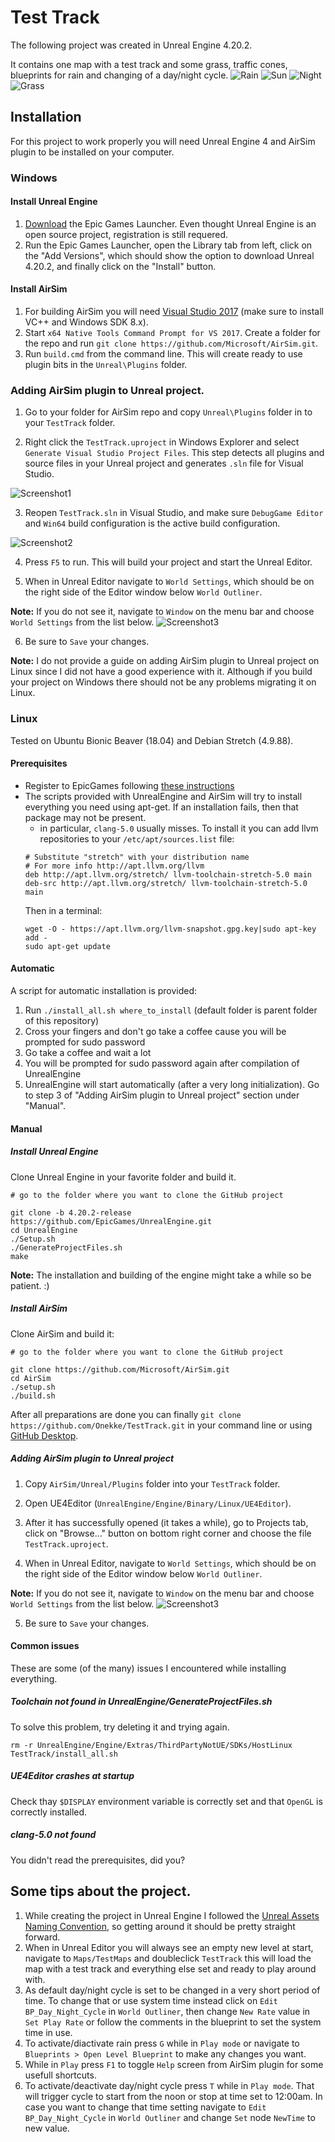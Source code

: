 # Test Track


The following project was created in Unreal Engine 4.20.2.

It contains one map with a test track and some grass, traffic cones, blueprints for rain and changing of a day/night cycle.
![Rain](https://github.com/Onekke/TestTrack/blob/master/screenshots/Screenshot4.png)
![Sun](https://github.com/Onekke/TestTrack/blob/master/screenshots/Screenshot5.png)
![Night](https://github.com/Onekke/TestTrack/blob/master/screenshots/Screenshot7.png)
![Grass](https://github.com/Onekke/TestTrack/blob/master/screenshots/Screenshot6.png)


## Installation

For this project to work properly you will need Unreal Engine 4 and AirSim plugin to be installed on your computer.

### Windows

#### Install Unreal Engine

1. [Download](https://www.unrealengine.com/en-US/download) the Epic Games Launcher. Even thought Unreal Engine is an open source project, registration is still requered.
2. Run the Epic Games Launcher, open the Library tab from left, click on the "Add Versions", which should show the option to download Unreal 4.20.2, and finally click on the "Install" button.


#### Install AirSim

1. For building AirSim you will need [Visual Studio 2017](https://visualstudio.microsoft.com/vs/) (make sure to install VC++ and Windows SDK 8.x).
2. Start `x64 Native Tools Command Prompt for VS 2017`. Create a folder for the repo and run `git clone https://github.com/Microsoft/AirSim.git`.
3. Run `build.cmd` from the command line. This will create ready to use plugin bits in the `Unreal\Plugins` folder.


### Adding AirSim plugin to Unreal project.

1. Go to your folder for AirSim repo and copy `Unreal\Plugins` folder in to your `TestTrack` folder.

2. Right click the `TestTrack.uproject` in Windows Explorer and select `Generate Visual Studio Project Files`. This step detects all plugins and source files in your Unreal project and generates `.sln` file for Visual Studio.

![Screenshot1](https://github.com/Onekke/TestTrack/blob/master/screenshots/Screenshot1.png)

3. Reopen `TestTrack.sln` in Visual Studio, and make sure `DebugGame Editor` and `Win64` build configuration is the active build configuration.

![Screenshot2](https://github.com/Onekke/TestTrack/blob/master/screenshots/Screenshot2.png)

4. Press `F5` to run. This will build your project and start the Unreal Editor.

5. When in Unreal Editor navigate to `World Settings`, which should be on the right side of the Editor window below `World Outliner`.

**Note:** If you do not see it, navigate to `Window` on the menu bar and choose `World Settings` from the list below.
![Screenshot3](https://github.com/Onekke/TestTrack/blob/master/screenshots/Screenshot3.png)

6.  Be sure to `Save` your changes.

**Note:** I do not provide a guide on adding AirSim plugin to Unreal project on Linux since I did not have a good experience with it. Although if you build your project on Windows there should not be any problems migrating it on Linux.


### Linux

Tested on Ubuntu Bionic Beaver (18.04) and Debian Stretch (4.9.88).


#### Prerequisites
- Register to EpicGames following [these instructions]( https://github.com/EpicGames/Signup)
- The scripts provided with UnrealEngine and AirSim will try to install everything you need using apt-get. If an installation fails, then that package may not be present.
  - in particular, `clang-5.0` usually misses. To install it you can add llvm repositories to your `/etc/apt/sources.list` file:
  ```
  # Substitute "stretch" with your distribution name
  # For more info http://apt.llvm.org/llvm
  deb http://apt.llvm.org/stretch/ llvm-toolchain-stretch-5.0 main
  deb-src http://apt.llvm.org/stretch/ llvm-toolchain-stretch-5.0 main
  ```
  Then in a terminal:
  ```
  wget -O - https://apt.llvm.org/llvm-snapshot.gpg.key|sudo apt-key add -
  sudo apt-get update
  ```


#### Automatic
A script for automatic installation is provided:
1. Run `./install_all.sh where_to_install` (default folder is parent folder of this repository)
2. Cross your fingers and don't go take a coffee cause you will be prompted for sudo password
3. Go take a coffee and wait a lot
4. You will be prompted for sudo password again after compilation of UnrealEngine
5. UnrealEngine will start automatically (after a very long initialization). Go to step 3 of "Adding AirSim plugin to Unreal project" section under "Manual".


#### Manual

##### Install Unreal Engine

Clone Unreal Engine in your favorite folder and build it.

```
# go to the folder where you want to clone the GitHub project

git clone -b 4.20.2-release https://github.com/EpicGames/UnrealEngine.git
cd UnrealEngine
./Setup.sh
./GenerateProjectFiles.sh
make
```

**Note:** The installation and building of the engine might take a while so be patient. :)


##### Install AirSim

Clone AirSim and build it:

```
# go to the folder where you want to clone the GitHub project

git clone https://github.com/Microsoft/AirSim.git
cd AirSim
./setup.sh
./build.sh
```

After all preparations are done you can finally `git clone https://github.com/Onekke/TestTrack.git` in your command line or using [GitHub Desktop](https://desktop.github.com/).


##### Adding AirSim plugin to Unreal project

1. Copy `AirSim/Unreal/Plugins` folder into your `TestTrack` folder.

2. Open UE4Editor (`UnrealEngine/Engine/Binary/Linux/UE4Editor`).

3. After it has successfully opened (it takes a while), go to Projects tab, click on "Browse..." button on bottom right corner and choose the file `TestTrack.uproject`.

4. When in Unreal Editor, navigate to `World Settings`, which should be on the right side of the Editor window below `World Outliner`.

**Note:** If you do not see it, navigate to `Window` on the menu bar and choose `World Settings` from the list below.
![Screenshot3](https://github.com/Onekke/TestTrack/blob/master/screenshots/Screenshot3.png)

5.  Be sure to `Save` your changes.


#### Common issues
These are some (of the many) issues I encountered while installing everything.


##### Toolchain not found in UnrealEngine/GenerateProjectFiles.sh
To solve this problem, try deleting it and trying again.
```
rm -r UnrealEngine/Engine/Extras/ThirdPartyNotUE/SDKs/HostLinux
TestTrack/install_all.sh
```

##### UE4Editor crashes at startup
Check thay `$DISPLAY` environment variable is correctly set and that `OpenGL` is correctly installed.


##### clang-5.0 not found
You didn't read the prerequisites, did you?


## Some tips about the project.

1. While creating the project in Unreal Engine I followed the [Unreal Assets Naming Convention](https://wiki.unrealengine.com/Assets_Naming_Convention), so getting around it should be pretty straight forward.
2. When in Unreal Editor you will always see an empty new level at start, navigate to `Maps/TestMaps` and doubleclick `TestTrack` this will load the map with a test track and everything else set and ready to play around with.
3. As default day/night cycle is set to be changed in a very short period of time. To change that or use system time instead click on `Edit BP_Day_Night_Cycle` in `World Outliner`, then change `New Rate` value in `Set Play Rate` or follow the comments in the blueprint to set the system time in use.
4. To activate/diactivate rain press `G` while in `Play mode` or navigate to `Blueprints > Open Level Blueprint` to make any changes you want.
5. While in `Play` press `F1` to toggle `Help` screen from AirSim plugin for some usefull shortcuts.
6. To activate/deactivate day/night cycle press `T` while in `Play mode`. That will trigger cycle to start from the noon or stop at time set to 12:00am. In case you want to change that time setting navigate to `Edit BP_Day_Night_Cycle` in `World Outliner` and change `Set` node `NewTime` to new value.
